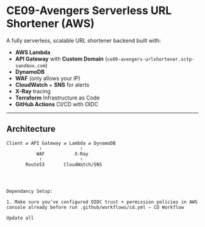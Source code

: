 # CE09-Avengers Serverless URL Shortener (AWS)

A fully serverless, scalable URL shortener backend built with:

- **AWS Lambda**
- **API Gateway** with **Custom Domain** (`ce09-avengers-urlshortener.sctp-sandbox.com`)
- **DynamoDB**
- **WAF** (only allows your IP)
- **CloudWatch** + **SNS** for alerts
- **X-Ray** tracing
- **Terraform** Infrastructure as Code
- **GitHub Actions** CI/CD with OIDC

---

## Architecture

```text
Client ⇄ API Gateway ⇄ Lambda ⇄ DynamoDB
            ⇡              ⇡
           WAF           X-Ray
            ⇡              ⇡
       Route53       CloudWatch/SNS




Dependancy Setup:

1. Make sure you’ve configured OIDC trust + permission policies in AWS console already before run .github/workflows/cd.yml – CD Workflow

Update all